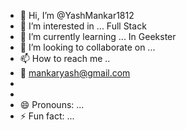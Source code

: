 - 👋 Hi, I’m @YashMankar1812
- 👀 I’m interested in ... Full Stack
- 🌱 I’m currently learning ... In Geekster
- 💞️ I’m looking to collaborate on ... 
- 📫 How to reach me ..
- 📧 mankaryash@gmail.com
- 
- 
- 😄 Pronouns: ...
- ⚡ Fun fact: ...

<!---
YashMankar1812/YashMankar1812 is a ✨ special ✨ repository because its `README.md` (this file) appears on your GitHub profile.
You can click the Preview link to take a look at your changes.
--->
